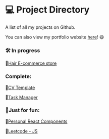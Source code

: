 # :computer: Project Directory

A list of all my projects on Github. 

You can also view my portfolio website [here](https://noelledonkor.com)! :smile:

### :hammer_and_wrench: In progress

:small_blue_diamond:[Hair E-commerce store](https://github.com/noelledons/ecommerce-hair)


### Complete:

:small_blue_diamond:[CV Template](https://github.com/noelledons/cv-template)

:small_blue_diamond:[Task Manager](https://github.com/noelledons/task-manager)

### :space_invader:Just for fun:

:small_blue_diamond:[Personal React Components](https://github.com/noelledons/donponents)

:small_blue_diamond:[Leetcode - JS](https://github.com/noelledons/Leetcode-js)

